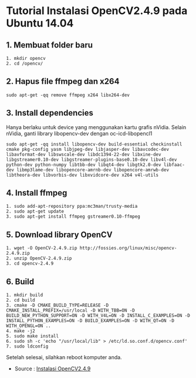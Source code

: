 # Tutorial Instalasi OpenCV2.4.9 pada Ubuntu 14.04
## 1. Membuat folder baru
```
1. mkdir opencv
2. cd /opencv/
```
## 2. Hapus file ffmpeg dan x264
```
sudo apt-get -qq remove ffmpeg x264 libx264-dev
```
## 3. Install dependencies
Hanya berlaku untuk device yang menggunakan kartu grafis nVidia. Selain nVidia, ganti library libopencv-dev dengan oc-icd-libopencl1
```
sudo apt-get -qq install libopencv-dev build-essential checkinstall cmake pkg-config yasm libjpeg-dev libjasper-dev libavcodec-dev libavformat-dev libswscale-dev libdc1394-22-dev libxine-dev libgstreamer0.10-dev libgstreamer-plugins-base0.10-dev libv4l-dev python-dev python-numpy libtbb-dev libqt4-dev libgtk2.0-dev libfaac-dev libmp3lame-dev libopencore-amrnb-dev libopencore-amrwb-dev libtheora-dev libvorbis-dev libxvidcore-dev x264 v4l-utils
```
## 4. Install ffmpeg
```
1. sudo add-apt-repository ppa:mc3man/trusty-media
2. sudo apt-get update
3. sudo apt-get install ffmpeg gstreamer0.10-ffmpeg
```
## 5. Download library OpenCV
```
1. wget -O OpenCV-2.4.9.zip http://fossies.org/linux/misc/opencv-2.4.9.zip
2. unzip OpenCV-2.4.9.zip
3. cd opencv-2.4.9
```
## 6. Build 
```
1. mkdir build
2. cd build
3. cmake -D CMAKE_BUILD_TYPE=RELEASE -D CMAKE_INSTALL_PREFIX=/usr/local -D WITH_TBB=ON -D BUILD_NEW_PYTHON_SUPPORT=ON -D WITH_V4L=ON -D INSTALL_C_EXAMPLES=ON -D INSTALL_PYTHON_EXAMPLES=ON -D BUILD_EXAMPLES=ON -D WITH_QT=ON -D WITH_OPENGL=ON ..
4. make -j2
5. sudo make install
6. sudo sh -c 'echo "/usr/local/lib" > /etc/ld.so.conf.d/opencv.conf'
7. sudo ldconfig
```
Setelah selesai, silahkan reboot komputer anda.

- Source : [Instalasi OpenCV2.4.9](https://sysads.co.uk/2014/05/02/install-opencv-2-4-9-ubuntu-14-04-13-10/)



